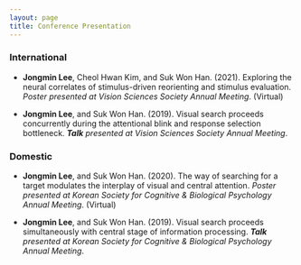 ```yaml
---
layout: page
title: Conference Presentation
---
```



### International

- **Jongmin Lee**, Cheol Hwan Kim, and Suk Won Han. (2021). Exploring the neural correlates of stimulus-driven reorienting and stimulus evaluation. _Poster presented at Vision Sciences Society Annual Meeting_. (Virtual)

- **Jongmin Lee**, and Suk Won Han. (2019). Visual search proceeds concurrently during the attentional blink and response selection bottleneck. _**Talk** presented at Vision Sciences Society Annual Meeting_. 





### Domestic

- **Jongmin Lee**, and Suk Won Han. (2020). The way of searching for a target modulates the interplay of visual and central attention. _Poster presented at Korean Society for Cognitive & Biological Psychology Annual Meeting_. (Virtual)

- **Jongmin Lee**, and Suk Won Han. (2019). Visual search proceeds simultaneously with central stage of information processing. _**Talk** presented at Korean Society for Cognitive & Biological Psychology Annual Meeting_. 
